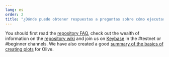 ```yaml
---
lang: es
order: 2
title: "¿Dónde puedo obtener respuestas a preguntas sobre cómo ejecutar Olive?"
---
```


You should first read the [repository FAQ](https://github.com/Olive-Network/Olive-blockchain/wiki/FAQ), check out the wealth of information on the [repository wiki](https://github.com/Olive-Network/Olive-blockchain/wiki/) and  join us on [Keybase](https://keybase.io/team/Olive_network.public) in the #testnet or #beginner channels. We have also created a good [summary of the basics of creating plots](https://www.Olive.net/2021/02/22/plotting-basics.html) for Olive.
